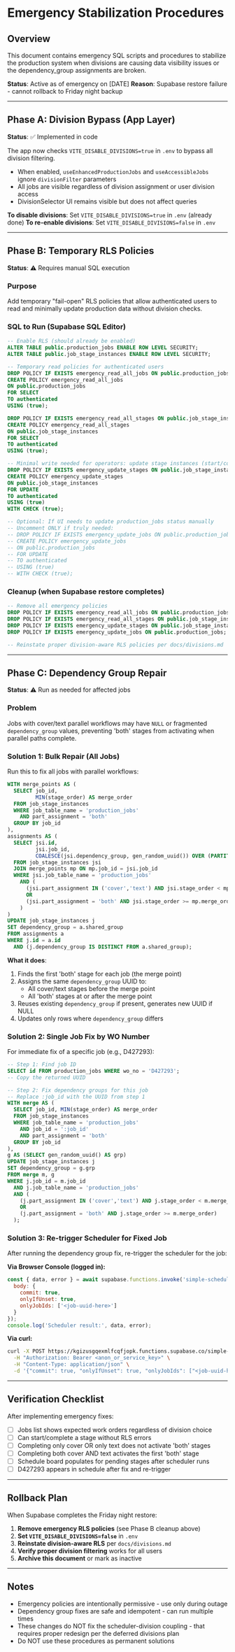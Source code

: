 # Emergency Stabilization Procedures

## Overview
This document contains emergency SQL scripts and procedures to stabilize the production system when divisions are causing data visibility issues or the dependency_group assignments are broken.

**Status**: Active as of emergency on [DATE]
**Reason**: Supabase restore failure - cannot rollback to Friday night backup

---

## Phase A: Division Bypass (App Layer)

**Status**: ✅ Implemented in code

The app now checks `VITE_DISABLE_DIVISIONS=true` in `.env` to bypass all division filtering.

- When enabled, `useEnhancedProductionJobs` and `useAccessibleJobs` ignore `divisionFilter` parameters
- All jobs are visible regardless of division assignment or user division access
- DivisionSelector UI remains visible but does not affect queries

**To disable divisions**: Set `VITE_DISABLE_DIVISIONS=true` in `.env` (already done)
**To re-enable divisions**: Set `VITE_DISABLE_DIVISIONS=false` in `.env`

---

## Phase B: Temporary RLS Policies

**Status**: ⚠️ Requires manual SQL execution

### Purpose
Add temporary "fail-open" RLS policies that allow authenticated users to read and minimally update production data without division checks.

### SQL to Run (Supabase SQL Editor)

```sql
-- Enable RLS (should already be enabled)
ALTER TABLE public.production_jobs ENABLE ROW LEVEL SECURITY;
ALTER TABLE public.job_stage_instances ENABLE ROW LEVEL SECURITY;

-- Temporary read policies for authenticated users
DROP POLICY IF EXISTS emergency_read_all_jobs ON public.production_jobs;
CREATE POLICY emergency_read_all_jobs
ON public.production_jobs
FOR SELECT
TO authenticated
USING (true);

DROP POLICY IF EXISTS emergency_read_all_stages ON public.job_stage_instances;
CREATE POLICY emergency_read_all_stages
ON public.job_stage_instances
FOR SELECT
TO authenticated
USING (true);

-- Minimal write needed for operators: update stage instances (start/complete)
DROP POLICY IF EXISTS emergency_update_stages ON public.job_stage_instances;
CREATE POLICY emergency_update_stages
ON public.job_stage_instances
FOR UPDATE
TO authenticated
USING (true)
WITH CHECK (true);

-- Optional: If UI needs to update production_jobs status manually
-- Uncomment ONLY if truly needed:
-- DROP POLICY IF EXISTS emergency_update_jobs ON public.production_jobs;
-- CREATE POLICY emergency_update_jobs
-- ON public.production_jobs
-- FOR UPDATE
-- TO authenticated
-- USING (true)
-- WITH CHECK (true);
```

### Cleanup (when Supabase restore completes)

```sql
-- Remove all emergency policies
DROP POLICY IF EXISTS emergency_read_all_jobs ON public.production_jobs;
DROP POLICY IF EXISTS emergency_read_all_stages ON public.job_stage_instances;
DROP POLICY IF EXISTS emergency_update_stages ON public.job_stage_instances;
DROP POLICY IF EXISTS emergency_update_jobs ON public.production_jobs; -- if created

-- Reinstate proper division-aware RLS policies per docs/divisions.md
```

---

## Phase C: Dependency Group Repair

**Status**: ⚠️ Run as needed for affected jobs

### Problem
Jobs with cover/text parallel workflows may have `NULL` or fragmented `dependency_group` values, preventing 'both' stages from activating when parallel paths complete.

### Solution 1: Bulk Repair (All Jobs)

Run this to fix all jobs with parallel workflows:

```sql
WITH merge_points AS (
  SELECT job_id,
         MIN(stage_order) AS merge_order
  FROM job_stage_instances
  WHERE job_table_name = 'production_jobs'
    AND part_assignment = 'both'
  GROUP BY job_id
),
assignments AS (
  SELECT jsi.id,
         jsi.job_id,
         COALESCE(jsi.dependency_group, gen_random_uuid()) OVER (PARTITION BY jsi.job_id) AS shared_group
  FROM job_stage_instances jsi
  JOIN merge_points mp ON mp.job_id = jsi.job_id
  WHERE jsi.job_table_name = 'production_jobs'
    AND (
      (jsi.part_assignment IN ('cover','text') AND jsi.stage_order < mp.merge_order)
      OR
      (jsi.part_assignment = 'both' AND jsi.stage_order >= mp.merge_order)
    )
)
UPDATE job_stage_instances j
SET dependency_group = a.shared_group
FROM assignments a
WHERE j.id = a.id
  AND (j.dependency_group IS DISTINCT FROM a.shared_group);
```

**What it does**:
1. Finds the first 'both' stage for each job (the merge point)
2. Assigns the same `dependency_group` UUID to:
   - All cover/text stages before the merge point
   - All 'both' stages at or after the merge point
3. Reuses existing `dependency_group` if present, generates new UUID if NULL
4. Updates only rows where `dependency_group` differs

### Solution 2: Single Job Fix by WO Number

For immediate fix of a specific job (e.g., D427293):

```sql
-- Step 1: Find job ID
SELECT id FROM production_jobs WHERE wo_no = 'D427293';
-- Copy the returned UUID

-- Step 2: Fix dependency groups for this job
-- Replace :job_id with the UUID from step 1
WITH merge AS (
  SELECT job_id, MIN(stage_order) AS merge_order
  FROM job_stage_instances
  WHERE job_table_name = 'production_jobs'
    AND job_id = ':job_id'
    AND part_assignment = 'both'
  GROUP BY job_id
),
g AS (SELECT gen_random_uuid() AS grp)
UPDATE job_stage_instances j
SET dependency_group = g.grp
FROM merge m, g
WHERE j.job_id = m.job_id
  AND j.job_table_name = 'production_jobs'
  AND (
    (j.part_assignment IN ('cover','text') AND j.stage_order < m.merge_order)
    OR
    (j.part_assignment = 'both' AND j.stage_order >= m.merge_order)
  );
```

### Solution 3: Re-trigger Scheduler for Fixed Job

After running the dependency group fix, re-trigger the scheduler for the job:

**Via Browser Console (logged in):**
```javascript
const { data, error } = await supabase.functions.invoke('simple-scheduler', {
  body: { 
    commit: true, 
    onlyIfUnset: true, 
    onlyJobIds: ['<job-uuid-here>'] 
  }
});
console.log('Scheduler result:', data, error);
```

**Via curl:**
```bash
curl -X POST https://kgizusgqexmlfcqfjopk.functions.supabase.co/simple-scheduler \
  -H "Authorization: Bearer <anon_or_service_key>" \
  -H "Content-Type: application/json" \
  -d '{"commit": true, "onlyIfUnset": true, "onlyJobIds": ["<job-uuid-here>"]}'
```

---

## Verification Checklist

After implementing emergency fixes:

- [ ] Jobs list shows expected work orders regardless of division choice
- [ ] Can start/complete a stage without RLS errors
- [ ] Completing only cover OR only text does not activate 'both' stages
- [ ] Completing both cover AND text activates the first 'both' stage
- [ ] Schedule board populates for pending stages after scheduler runs
- [ ] D427293 appears in schedule after fix and re-trigger

---

## Rollback Plan

When Supabase completes the Friday night restore:

1. **Remove emergency RLS policies** (see Phase B cleanup above)
2. **Set `VITE_DISABLE_DIVISIONS=false`** in `.env`
3. **Reinstate division-aware RLS** per `docs/divisions.md`
4. **Verify proper division filtering** works for all users
5. **Archive this document** or mark as inactive

---

## Notes

- Emergency policies are intentionally permissive - use only during outage
- Dependency group fixes are safe and idempotent - can run multiple times
- These changes do NOT fix the scheduler-division coupling - that requires proper redesign per the deferred divisions plan
- Do NOT use these procedures as permanent solutions
